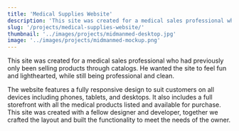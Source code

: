 ```yaml
---
title: 'Medical Supplies Website'
description: 'This site was created for a medical sales professional who had previously only been selling products through catalogs. He wanted the site to feel fun and lighthearted, while still being professional and clean.'
slug: '/projects/medical-supplies-website/'
thumbnail: '../images/projects/midmanmed-desktop.jpg'
image: '../images/projects/midmanmed-mockup.png'
---
```


This site was created for a medical sales professional who had previously only been selling products through catalogs. He wanted the site to feel fun and lighthearted, while still being professional and clean. 

The website features a fully responsive design to suit customers on all devices including phones, tablets, and desktops. It also includes a full storefront with all the medical products listed and available for purchase. This site was created with a fellow designer and developer, together we crafted the layout and built the functionality to meet the needs of the owner.